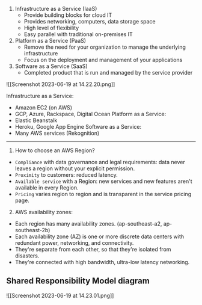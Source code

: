
1. Infrastructure as a Service (IaaS)
	- Provide building blocks for cloud IT
	- Provides networking, computers, data storage space
	- High level of flexibility
	- Easy parallel with traditional on-premises IT
1. Platform as a Service (PaaS)
	- Remove the need for your organization to manage the underlying infrastructure
	- Focus on the deployment and management of your applications
2. Software as a Service (SaaS)
	- Completed product that is run and managed by the service provider

![[Screenshot 2023-06-19 at 14.22.20.png]]

Infrastructure as a Service:
 - Amazon EC2 (on AWS)
 - GCP, Azure, Rackspace, Digital Ocean
Platform as a Service:
 - Elastic Beanstalk
 - Heroku, Google App Engine
Software as a Service:
 - Many AWS services (Rekognition)

---

1. How to choose an AWS Region?
 - `Compliance` with data governance and legal requirements: data never leaves a region without your explicit permission.
 - `Proximity` to customers: reduced latency.
 - `Available service` with a Region: new services and new features aren't available in every Region.
 - `Pricing` varies region to region and is transparent in the service pricing page.
2. AWS availability zones:
 - Each region has many availability zones. (ap-southeast-a2, ap-southeast-2b)
 - Each availability zone (AZ) is one or more discrete data centers with redundant power, networking, and connectivity.
 - They're separate from each other, so that they're isolated from disasters.
 - They're connected with high bandwidth, ultra-low latency networking.

## Shared Responsibility Model diagram

![[Screenshot 2023-06-19 at 14.23.01.png]]